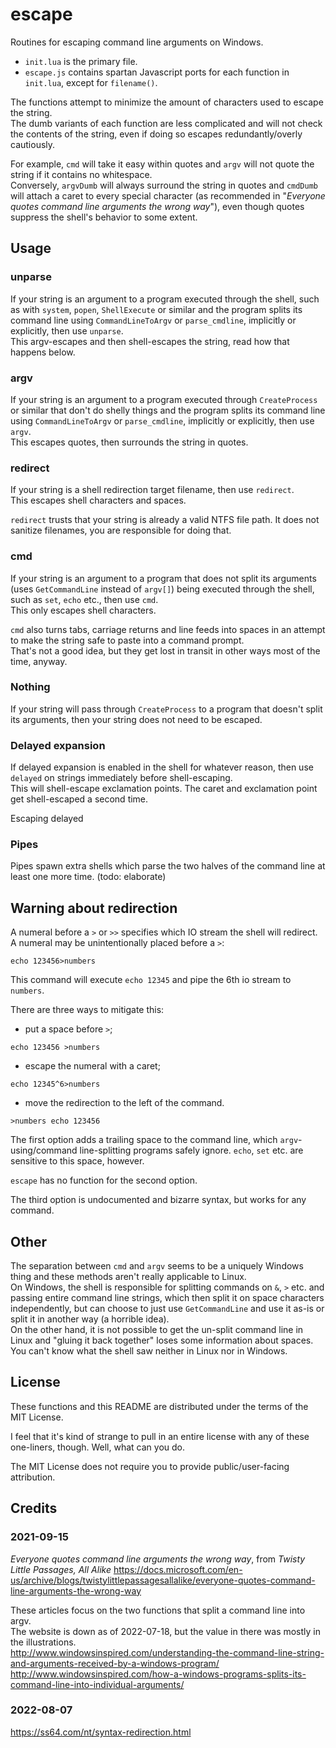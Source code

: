 # escape

Routines for escaping command line arguments on Windows.

* `init.lua` is the primary file.
* `escape.js` contains spartan Javascript ports for each function in `init.lua`, except for `filename()`.

The functions attempt to minimize the amount of characters used to escape the string.  
The dumb variants of each function are less complicated and will not check the contents of the string, even if doing so escapes redundantly/overly cautiously.

For example, `cmd` will take it easy within quotes and `argv` will not quote the string if it contains no whitespace.  
Conversely, `argvDumb` will always surround the string in quotes and `cmdDumb` will attach a caret to every special character (as recommended in "*Everyone quotes command line arguments the wrong way*"), even though quotes suppress the shell's behavior to some extent.

## Usage

### unparse
If your string is an argument to a program executed through the
shell, such as with `system`, `popen`, `ShellExecute` or similar
and the program splits its command line using `CommandLineToArgv`
or `parse_cmdline`, implicitly or explicitly, then use `unparse`.  
This argv-escapes and then shell-escapes the string, read how that happens below.

### argv
If your string is an argument to a program executed through
`CreateProcess` or similar that don't do shelly things and the
program splits its command line using `CommandLineToArgv` or
`parse_cmdline`, implicitly or explicitly, then use `argv`.  
This escapes quotes, then surrounds the string in quotes.

### redirect
If your string is a shell redirection target filename, then use `redirect`.  
This escapes shell characters and spaces.

`redirect` trusts that your string is already a valid NTFS file path.
It does not sanitize filenames, you are responsible for doing that.

### cmd
If your string is an argument to a program that does not split its arguments (uses `GetCommandLine` instead of `argv[]`) being executed through the shell, such as `set`, `echo` etc., then use `cmd`.  
This only escapes shell characters.

`cmd` also turns tabs, carriage returns and line feeds into spaces in an attempt to make the string safe to paste into a command prompt.  
That's not a good idea, but they get lost in transit in other ways most of the time, anyway.

### Nothing
If your string will pass through `CreateProcess` to a program that
doesn't split its arguments, then your string does not need to be
escaped.

### Delayed expansion
If delayed expansion is enabled in the shell for whatever reason, then use `delayed` on strings immediately before shell-escaping.  
This will shell-escape exclamation points. The caret and exclamation point get shell-escaped a second time.

Escaping delayed 

### Pipes

Pipes spawn extra shells which parse the two halves of the command line at least one more time.
(todo: elaborate)

## Warning about redirection

A numeral before a `>` or `>>` specifies which IO stream the shell will redirect. A numeral may be unintentionally placed before a `>`:
```
echo 123456>numbers
```
This command will execute `echo 12345` and pipe the 6th io stream to `numbers`.

There are three ways to mitigate this:
* put a space before `>`;
```
echo 123456 >numbers
```
* escape the numeral with a caret;
```
echo 12345^6>numbers
```
* move the redirection to the left of the command.
```
>numbers echo 123456
```

The first option adds a trailing space to the command line, which `argv`-using/command line-splitting programs safely ignore. `echo`, `set` etc. are sensitive to this space, however.

`escape` has no function for the second option.

The third option is undocumented and bizarre syntax, but works for any command.

## Other

The separation between `cmd` and `argv` seems to be a uniquely Windows thing and these methods aren't really applicable to Linux.  
On Windows, the shell is responsible for splitting commands on `&`, `>` etc. and passing entire command line strings, which then split it on space characters independently, but can choose to just use `GetCommandLine` and use it as-is or split it in another way (a horrible idea).  
On the other hand, it is not possible to get the un-split command line in Linux and "gluing it back together" loses some information about spaces.  
You can't know what the shell saw neither in Linux nor in Windows.

## License

These functions and this README are distributed under the terms of the MIT License.

I feel that it's kind of strange to pull in an entire license with any of these one-liners, though. Well, what can you do.

The MIT License does not require you to provide public/user-facing
attribution.

## Credits

### 2021-09-15
*Everyone quotes command line arguments the wrong way*, from *Twisty Little Passages, All Alike*
https://docs.microsoft.com/en-us/archive/blogs/twistylittlepassagesallalike/everyone-quotes-command-line-arguments-the-wrong-way

These articles focus on the two functions that split a command line into argv.  
The website is down as of 2022-07-18, but the value in there was mostly in the illustrations.  
http://www.windowsinspired.com/understanding-the-command-line-string-and-arguments-received-by-a-windows-program/  
http://www.windowsinspired.com/how-a-windows-programs-splits-its-command-line-into-individual-arguments/

### 2022-08-07
https://ss64.com/nt/syntax-redirection.html
